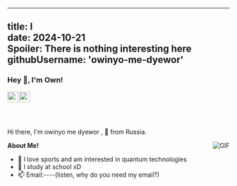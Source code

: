  ---                                                                                                                                                                                                                  
  title: I                                                                                                                                                                                                             
   date: 2024-10-21                                                                                                                                                                                                     
   Spoiler: There is nothing interesting here                                                                                                                                                                           
   githubUsername: 'owinyo-me-dyewor'                                                                                                                                                                                   
   ---                                                                                                                                                                                                                  
   <h3 title="hehehe"> Hey 👋, I'm Own!</h3>                                                                                                                                                                            
                                                                                                                                                                                                                        
                                                                                                                                                                                                                        
  <a href="https://www.instagram.com/owinyo_me_dyewor/">                                                                                                                                                               
    <img align="left" alt="owinyo_me_dyewor                                                                                                                                                                            
   Instagram" width="24px" src="https://upload.wikimedia.org/wikipedia/commons/9/95/Instagram_logo_2022.svg" />                                                                                                        
  </a>                                                                                                                                                                                                                 
  <a href="https://x.com/owinyo_me_dyewo">                                                                                                                                                                             
    <img align="left" alt="owinyo_me_dyewor                                                                                                                                                                            
  twitter" width="24px" src="https://upload.wikimedia.org/wikipedia/commons/6/6f/Logo_of_Twitter.svg" />                                                                                                               
  </a>                                                                                                                                                                                                                 
  <br>                                                                                                                                                                                                                 
  <br>                                                                                                                                                                                                                 
                                                                                                                                                                                                                       
 <br />                                                                                                                                                                                                               
  <br />                                                                                                                                                                                                               
                                                                                                                                                                                                                       
  Hi there, I'm owinyo me dyewor , 🚀 from Russia.                                                                                                                                                                     
                                                                                                                                                                                                                       
   <img align="right" alt="GIF" src="https://i.pinimg.com/originals/e4/26/70/e426702edf874b181aced1e2fa5c6cde.gif" />                                                                                                 
                                                                                                                                                                                                                       
  **About Me!**                                                                                                                                                                                                        
                                                                                                                                                                                                                       
                                                                                                                                                                                                                       
                                                                                                                                                                                                                       
  - 🤔 I love sports and am interested in quantum technologies                                                                                                                                                         
  - 💼 I study at school xD                                                                                                                 
  - 📫 Email:----(listen, why do you need my email?)                                                                                                                                                                   
                                                                                                                                                                                                                       
                                                                                                                                                                                                                       
  <br>                                                                                                                                                                                                                 
  <br>                                                                                                                                                                                                                 
  <br>                                                                                                                                                                                                                 
                                                                                                                                                                                                                       
                                                                                                                                                                                                                       
  <br/>                                                                                                                                                                                                                
  <br/>                                                                                                                                                                                                                
  <br/>                                                                                                                                                                                                                
  <br>                                                                                                                                                                                                                 
  <br>                                                                                                                                                                                                                 
  <br>                                                                                                                                                                                                                 
                                                                                                                                                                                                                       
                                                                                                                                                                                                                       
                                                                                                                                                                                                                       
                                                                                                                                                                                                                       
  <br/>                                                                                                                                                                                                                
  <br/>                                                                                                                                                                                                                
  <br/>
